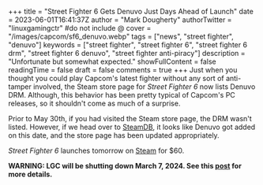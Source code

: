 +++
title = "Street Fighter 6 Gets Denuvo Just Days Ahead of Launch"
date = 2023-06-01T16:41:37Z
author = "Mark Dougherty"
authorTwitter = "linuxgamingctr" #do not include @
cover = "/images/capcom/sf6_denuvo.webp"
tags = ["news", "street fighter", "denuvo"]
keywords = ["street fighter", "street fighter 6", "street fighter 6 drm", "street fighter 6 denuvo", "street fighter anti-piracy"]
description = "Unfortunate but somewhat expected."
showFullContent = false
readingTime = false
draft = false
comments = true
+++
Just when you thought you could play Capcom's latest fighter without any sort of anti-tamper involved, the Steam store page for *Street Fighter 6* now lists Denuvo DRM. Although, this behavior has been pretty typical of Capcom's PC releases, so it shouldn't come as much of a surprise.

Prior to May 30th, if you had visited the Steam store page, the DRM wasn't listed. However, if we head over to [SteamDB](https://steamdb.info/app/1364780/history/?changeid=U:38727050), it looks like Denuvo got added on this date, and the store page has been updated appropriately.

*Street Fighter 6* launches tomorrow on [Steam](https://store.steampowered.com/app/1364780/Street_Fighter_6/) for $60.

**WARNING: LGC will be shutting down March 7, 2024. See this [post](https://linuxgamingcentral.com/posts/the-end-of-lgc/) for more details.**
